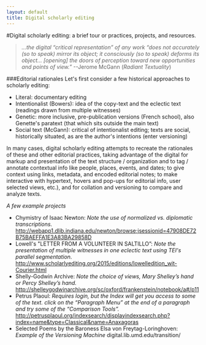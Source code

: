 ```yaml
---
layout: default
title: Digital scholarly editing
---
```

#Digital scholarly editing: a brief tour or practices, projects, and resources.


> _…the digital “critical representation” of any work “does not accurately (so to speak) mirror its object; it consciously (so to speak) deforms its object… [opening] the doors of perception toward new opportunities and points of view.”_ --Jerome McGann (_Radiant Textuality_)

###Editorial rationales
Let's first consider a few historical approaches to scholarly editing:

  * Literal: documentary editing
  * Intentionalist (Bowers): idea of the copy-text and the eclectic text (readings drawn from multiple witnesses)
  * Genetic: more inclusive, pre-publication versions (French school), also Genette's paratext (that which sits outside the main text)
  * Social text (McGann): critical of intentionalist editing; texts are social, historically situated, as are the author's intentions (enter versioning)

In many cases, digital scholarly editing attempts to recreate the rationales of these and other editorial practices, taking advantage of the digital for markup and presentation of the text structure / organization and to tag / annotate contextual info like people, places, events, and dates; to give context using links, metadata, and encoded editorial notes; to make interactive with hypertext, hovers and pop-ups for editorial info, user selected views, etc.), and for collation and versioning to compare and analyze texts.

_A few example projects_

* Chymistry of Isaac Newton:  _Note the use of normalized vs. diplomatic transcriptions._ http://webapp1.dlib.indiana.edu/newton/browse;jsessionid=47908DE72B75BAEFFA1E3A83BA29858D
* Lowell's "LETTER FROM A VOLUNTEER IN SALTILLO”:  _Note the presentation of multiple witnesses in one eclectic text using TEI's parallel segmentation._ http://www.scholarlyediting.org/2015/editions/lowelledition_wit-Courier.html
* Shelly-Godwin Archive:  _Note the choice of views, Mary Shelley’s hand or Percy Shelley’s hand._ http://shelleygodwinarchive.org/sc/oxford/frankenstein/notebook/a#/p11
* Petrus Plaoul: _Requires login, but the Index will get you access to some of the text. click on the “Paragraph Menu” at the end of a paragraph and try some of the “Comparison Tools”._ http://petrusplaoul.org/indexsearch/displayindexsearch.php?index=name&type=Classical&name=Anaxagoras
* Selected Poems by the Baroness Elsa von Freytag-Loringhoven: _Example of the Versioning Machine_ digital.lib.umd.edu/transition/

